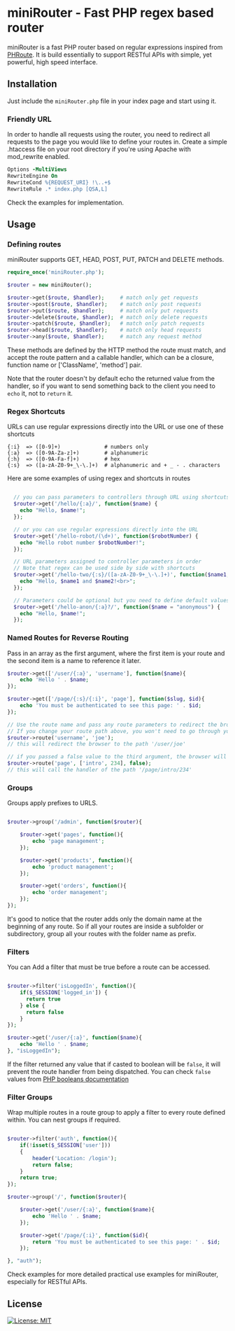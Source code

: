 # miniRouter - Fast PHP regex based router
miniRouter is a fast PHP router based on regular expressions inspired from [PHRoute](https://github.com/mrjgreen/phroute).
It is build essentially to support RESTful APIs with simple, yet powerful, high speed interface.

## Installation
Just include the `miniRouter.php` file in your index page and start using it.

### Friendly URL

In order to handle all requests using the router, you need to redirect all requests to the page you would like to define your routes in. Create a simple .htaccess file on your root directory if you're using Apache with mod_rewrite enabled.

```apache
Options -MultiViews
RewriteEngine On
RewriteCond %{REQUEST_URI} !\..+$
RewriteRule .* index.php [QSA,L]

```
Check the examples for implementation.

## Usage
### Defining routes

miniRouter supports GET, HEAD, POST, PUT, PATCH and DELETE methods.

```PHP
require_once('miniRouter.php');

$router = new miniRouter();

$router->get($route, $handler);     # match only get requests
$router->post($route, $handler);    # match only post requests
$router->put($route, $handler);     # match only put requests
$router->delete($route, $handler);  # match only delete requests
$router->patch($route, $handler);   # match only patch requests
$router->head($route, $handler);    # match only head requests
$router->any($route, $handler);     # match any request method

```
These methods are defined by the HTTP method the route must match, and accept the route pattern and a callable handler, which can be a closure, function name or ['ClassName', 'method'] pair.

Note that the router doesn't by default echo the returned value from the handler, so if you want to send something back to the client you need to `echo` it, not to `return` it.

### Regex Shortcuts

URLs can use regular expressions directly into the URL or use one of these shortcuts

```
{:i}  => ([0-9]+)              # numbers only
{:a}  => ([0-9A-Za-z]+)        # alphanumeric
{:h}  => ([0-9A-Fa-f]+)        # hex
{:s}  => ([a-zA-Z0-9+_\-\.]+)  # alphanumeric and + _ - . characters

```
Here are some examples of using regex and shortcuts in routes

```PHP

  // you can pass parameters to controllers through URL using shortcuts
  $router->get('/hello/{:a}/', function($name) {
    echo "Hello, $name!";
  });

  // or you can use regular expressions directly into the URL
  $router->get('/hello-robot/(\d+)', function($robotNumber) {
    echo "Hello robot number $robotNumber!";
  });

  // URL parameters assigned to controller parameters in order
  // Note that regex can be used side by side with shortcuts
  $router->get('/hello-two/{:s}/([a-zA-Z0-9+_\-\.]+)', function($name1, $name2) {
    echo "Hello, $name1 and $name2!<br>";
  });

  // Parameters could be optional but you need to define default values for it's corresponding variables
  $router->get('/hello-anon/{:a}?/', function($name = "anonymous") {
    echo "Hello, $name!";
  });
```

### Named Routes for Reverse Routing

Pass in an array as the first argument, where the first item is your route and the second item is a name to reference it later.

```PHP
$router->get(['/user/{:a}', 'username'], function($name){
    echo 'Hello ' . $name;
});

$router->get(['/page/{:s}/{:i}', 'page'], function($slug, $id){
    echo 'You must be authenticated to see this page: ' . $id;
});

// Use the route name and pass any route parameters to redirect the browser to existing route path
// If you change your route path above, you won't need to go through your code updating any links/references to that route
$router->route('username', 'joe');
// this will redirect the browser to the path '/user/joe'

// if you passed a false value to the third argument, the browser will call the handler of the specified route without redirecting
$router->route('page', ['intro', 234], false);
// this will call the handler of the path '/page/intro/234'
```

### Groups
Groups apply prefixes to URLS.

```PHP

$router->group('/admin', function($router){

    $router->get('pages', function(){
        echo 'page management';
    });

    $router->get('products', function(){
        echo 'product management';
    });

    $router->get('orders', function(){
        echo 'order management';
    });
});
```
It's good to notice that the router adds only the domain name at the beginning of any route. So if all your routes are inside a subfolder or subdirectory, group all your routes with the folder name as prefix.

### Filters

You can Add a filter that must be true before a route can be accessed. 

```PHP

$router->filter('isLoggedIn', function(){    
    if($_SESSION['logged_in']) {
      return true
    } else {
      return false
    }
});

$router->get('/user/{:a}', function($name){
    echo 'Hello ' . $name;
}, "isLoggedIn");
```
If the filter returned any value that if casted to boolean will be `false`, it will prevent the route handler from being dispatched. You can check `false` values from [PHP booleans documentation](https://secure.php.net/manual/en/language.types.boolean.php#language.types.boolean.casting)

### Filter Groups

Wrap multiple routes in a route group to apply a filter to every route defined within. You can nest groups if required.

```php

$router->filter('auth', function(){    
    if(!isset($_SESSION['user']))
    {
        header('Location: /login');
        return false;
    }
    return true;
});

$router->group('/', function($router){

    $router->get('/user/{:a}', function($name){
        echo 'Hello ' . $name;
    });

    $router->get('/page/{:i}', function($id){
        return 'You must be authenticated to see this page: ' . $id;
    });

}, "auth");
```

Check examples for more detailed practical use examples for miniRouter, especially for RESTful APIs.

## License
[![License: MIT](https://img.shields.io/badge/License-MIT-yellow.svg)](https://opensource.org/licenses/MIT)
